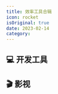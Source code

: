 ```yaml
---
title: 效率工具合辑
icon: rocket
isOriginal: true
date: 2023-02-14
category: 
---
```


## 💻 开发工具
<SiteInfo
name="JetBrains"
desc="软件开发人员和团队的必备工具"
url="https://www.jetbrains.com/"
logo="https://img1.baidu.com/it/u=2937989043,2262658553&fm=253&fmt=auto&app=138&f=PNG?w=500&h=576"
preview="https://img0.baidu.com/it/u=492232502,3780869444&fm=253&fmt=auto&app=138&f=JPEG?w=709&h=500"
/>

<SiteInfo
name="JSON CRACK"
desc="JSON 在线预览工具"
url="https://jsoncrack.com/editor"
logo="https://jsoncrack.com/assets/icon.png"
preview="https://pbs.twimg.com/media/FRXc1CGWQAcpZes?format=jpg&name=medium"
/>

## 🎬 影视

<SiteInfo
name="唐人街影院"
desc="影视网站"
url="https://www.tangrenjie.tv/"
logo="https://www.tangrenjie.tv/upload/vod/20230113-1/cdb1cf14cc3393ba796c3baff5d4731f.jpg"
preview="https://www.tangrenjie.tv/upload/vod/20230113-1/cdb1cf14cc3393ba796c3baff5d4731f.jpg"
/>

<SiteInfo
name="悟空影视"
desc="影视网站"
url="https://wukongshipin.com/"
logo="https://wukongshipin.com/images/wukong_logo.png"
preview="https://images.weserv.nl/?w=200&url=https://img9.doubanio.com/view/photo/s_ratio_poster/public/p2874884072.jpg"
/>